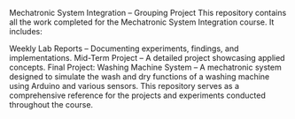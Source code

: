 Mechatronic System Integration – Grouping Project
This repository contains all the work completed for the Mechatronic System Integration course. It includes:

Weekly Lab Reports – Documenting experiments, findings, and implementations.
Mid-Term Project – A detailed project showcasing applied concepts.
Final Project: Washing Machine System – A mechatronic system designed to simulate the wash and dry functions of a washing machine using Arduino and various sensors.
This repository serves as a comprehensive reference for the projects and experiments conducted throughout the course.

